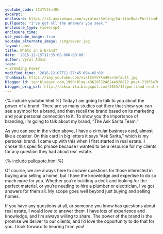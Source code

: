 ```yaml
---
youtube_code: tCmYV7kn40k
excerpt:
enclosure: https://s3.amazonaws.com/vyralmarketing/Sarita+Dua/Portland+Real+Estate+Agent-+Branding+Power.mp4
pullquote: "I've got all the answers you seek."
enclosure_type: video/mp4
enclosure_time:
use_youtube_image: true
youtube_alternate_image: /img/cover.jpg
layout: post
title: Whats in a Brand?
date: '2015-12-15T11:35:00.000-08:00'
author: Vyral Admin
tags:
- Branding Power
modified_time: '2016-12-07T11:27:45.094-08:00'
thumbnail: https://img.youtube.com/vi/tCmYV7kn40k/default.jpg
blogger_id: tag:blogger.com,1999:blog-4362073248244628812.post-2195647039205877368
blogger_orig_url: http://asksarita.blogspot.com/2015/12/portland-real-estate-branding-power.html
---
```

{% include youtube.html %}
Today I am going to talk to you about the power of a brand. There are so many studies out there that show you can see a symbol for a brand, and then recall the brand based on its marketing and your personal connection to it. To show you the importance of branding, I’m going to talk about my brand, “The Ask Sarita Team.”

As you can see in the video above, I have a circular business card, almost like a coaster. On this card in big letters it says “Ask Sarita,” which is my personal brand. I came up with this when I first started in real estate. I chose this specific phrase because I wanted to be a resource for my clients for any question they had about real estate.

{% include pullquote.html %}

Of course, we are always here to answer questions for those interested in buying and selling a home, but I have the knowledge and expertise to do so much more for you. Whether you’re building a deck and looking for the perfect material, or you’re needing to hire a plumber or electrician, I’ve got answers for them all. My scope goes well beyond just buying and selling homes.

If you have any questions at all, or someone you know has questions about real estate, I would love to answer them. I have lots of experience and knowledge, and I’m always willing to share. The power of the brand is the promise we deliver to our clients, and I’d love the opportunity to do that for you. I look forward to hearing from you!
